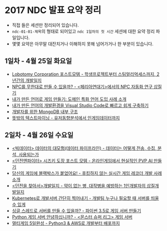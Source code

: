 # 2017 NDC 발표 요약 정리
- 직접 들은 세션만 정리되어 있습니다.
- `ndc-01-01-제목`의 형태로 되어있고 `ndc 1일차의 첫 시간` 세션에 대한 요약 정리 파일입니다.
- 몇몇 요약은 아무말 대잔치거나 이해하지 못해 넘어가거나 한 부분이 있습니다.

## 1일차 - 4월 25일 화요일
- [Lobotomy Corporation 포스트모템 - 학생프로젝트부터 스팀얼리억세스까지, 2년간의 개발일지](./ndc-01-01-Lobotomy-포스트모뎀.md)
- [NPC를 무한대로 만들 수 있을까? - <페리아연대기>에서의 NPC 자동화 연구 삽질기](./ndc-01-03-npc-자동생성.md)
- [내가 만든 언어로 게임 만들기: 도메인 특화 언어 도입 사례 소개](./ndc-01-04-도메인언어.md)
- [내가 만든 언어의 개발환경을 Visual Studio Code로 빠르고 쉽게 구축하기](./.ndc-01-05-도메인언어-개발환경구축.md)
- [개발자를 위한 MongoDB 내부 구조](./ndc-01-06-mongoDB-내부구조.md)
- [뜻밖의 텍스트마이닝 - 유저동향분석에서 인게임데이터까지](./ndc-01-08-텍스트마이닝.md)

## 2일차 - 4월 26일 수요일
- [<빅데이터> 데이터의 대모험(데이터 파이프라인) - 데이터는 어떻게 전송, 수집, 분석, 사용되는가](./ndc-02-01-데이터-파이프라이닝.md)
- [<던전앤파이터> 시즈키 도장 포스트 모템 - 온라인게임에서 현실적인 PVP AI 만들기](./ndc-02-02-pvp-ai.md)
- [당신의 게임에 블랙박스가 붙었어요! - 후킹하지 않는 실시간 게임 레코더 개발 사례 소개](./ndc-02-03-게임-블랙박스.md)
- [<던전을 찾아서>개발일지 - 약이 없는 병, 대작병을 예방하는 1인개발자의 삽질개발일지](./ndc-02-04-던전을-찾아서-개발일지.md)
- [Kubernetes로 개발서버 간단히 찍어내기 - 개발팀 누구나 필요할 때 서버를 띄울 수 있게](./ndc-02-05-개발서버-찍어내기.md)
- [싱글 스레드로 서버를 만들 수 있을까? - 파이썬 3.5로 게임 서버 만들기](./ndc-02-06-싱글스레드로-서버만들기.md)
- [Python 게임 서버 안녕하십니까? - <몬스터 슈퍼 리그> 게임 서버](./ndc-02-07-몬스터슈퍼리그-게임서버.md)
- [멀티게임 5일완성 - Python3 & AWS로 개발부터 배포까지](./ndc-02-08-멀티게임-5일완성.md)
